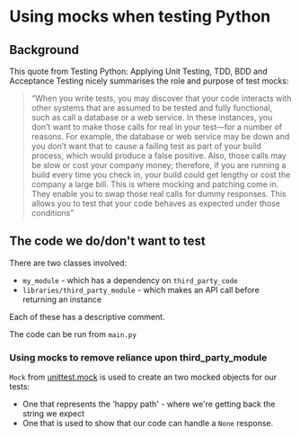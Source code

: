 # Using mocks when testing Python

## Background

This quote from Testing Python: Applying Unit Testing, TDD, BDD and Acceptance Testing nicely summarises the role and purpose of test mocks:

> “When you write tests, you may discover that your code interacts with other systems that are assumed to be tested and fully functional, such as call a database or a web service. In these instances, you don’t want to make those calls for real in your test—for a number of reasons. For example, the database or web service may be down and you don’t want that to cause a failing test as part of your build process, which would produce a false positive. Also, those calls may be slow or cost your company money; therefore, if you are running a build every time you check in, your build could get lengthy or cost the company a large bill. This is where mocking and patching come in. They enable you to swap those real calls for dummy responses. This allows you to test that your code behaves as expected under those conditions”

## The code we do/don't want to test

There are two classes involved: 

* `my_module` - which has a dependency on `third_party_code`
* `libraries/third_party_module` - which makes an API call before returning an instance

Each of these has a descriptive comment.

The code can be run from `main.py`

### Using mocks to remove reliance upon third_party_module

`Mock` from [unittest.mock](https://docs.python.org/dev/library/unittest.mock.html#unittest.mock.Mock) is used to create an two mocked objects
for our tests: 

* One that represents the 'happy path' - where we're getting back the string we expect
* One that is used to show that our code can handle a `None` response. 


